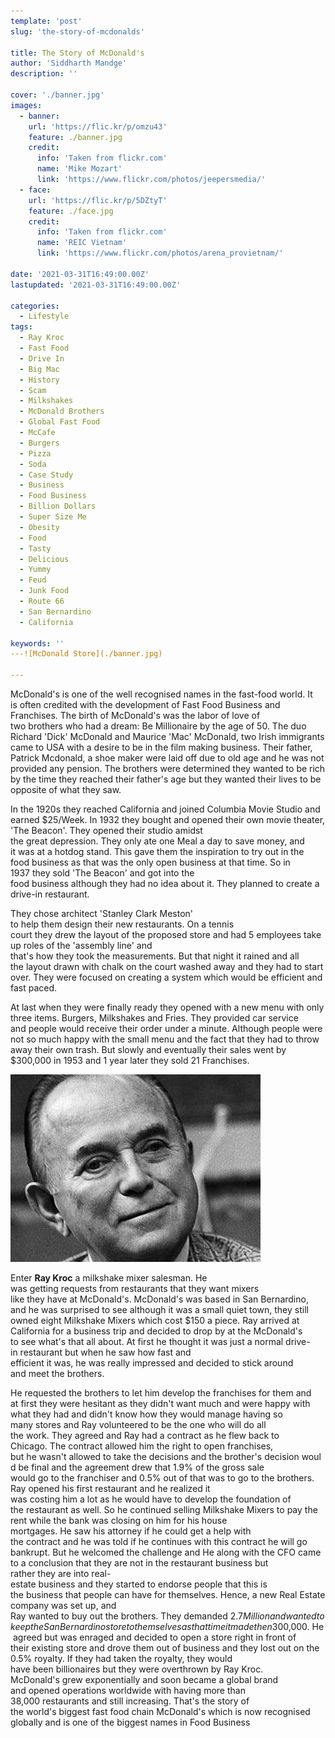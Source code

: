 ```yaml
---
template: 'post'
slug: 'the-story-of-mcdonalds'

title: The Story of McDonald's
author: 'Siddharth Mandge'
description: ''

cover: './banner.jpg'
images:
  - banner:
    url: 'https://flic.kr/p/omzu43'
    feature: ./banner.jpg
    credit:
      info: 'Taken from flickr.com'
      name: 'Mike Mozart'
      link: 'https://www.flickr.com/photos/jeepersmedia/'
  - face:
    url: 'https://flic.kr/p/5DZtyT'
    feature: ./face.jpg
    credit:
      info: 'Taken from flickr.com'
      name: 'REIC Vietnam'
      link: 'https://www.flickr.com/photos/arena_provietnam/'

date: '2021-03-31T16:49:00.00Z'
lastupdated: '2021-03-31T16:49:00.00Z'

categories:
  - Lifestyle
tags:
  - Ray Kroc
  - Fast Food
  - Drive In
  - Big Mac
  - History
  - Scam
  - Milkshakes
  - McDonald Brothers
  - Global Fast Food
  - McCafe
  - Burgers
  - Pizza
  - Soda
  - Case Study
  - Business
  - Food Business
  - Billion Dollars
  - Super Size Me
  - Obesity
  - Food
  - Tasty
  - Delicious
  - Yummy
  - Feud
  - Junk Food
  - Route 66
  - San Bernardino
  - California

keywords: ''
---![McDonald Store](./banner.jpg)

---
```


McDonald's is one of the well recognised names in the fast-food world. It is often credited with the development of Fast Food Business and Franchises. The birth of McDonald's was the labor of love of two brothers who had a dream: Be Millionaire by the age of 50. The duo Richard 'Dick' McDonald and Maurice 'Mac' McDonald, two Irish immigrants came to USA with a desire to be in the film making business. Their father, Patrick Mcdonald, a shoe maker were laid off due to old age and he was not provided any pension. The brothers were determined they wanted to be rich by the time they reached their father's age but they wanted their lives to be opposite of what they saw.

In the 1920s they reached California and joined Columbia Movie Studio and earned \$25/Week. In 1932 they bought and opened their own movie theater, 'The Beacon'. They opened their studio amidst the great depression. They only ate one Meal a day to save money, and it was at a hotdog stand. This gave them the inspiration to try out in the food business as that was the only open business at that time. So in 1937 they sold 'The Beacon' and got into the food business although they had no idea about it. They planned to create a drive-in restaurant.

They chose architect 'Stanley Clark Meston' to help them design their new restaurants. On a tennis court they drew the layout of the proposed store and had 5 employees take up roles of the 'assembly line' and that's how they took the measurements. But that night it rained and all the layout drawn with chalk on the court washed away and they had to start over. They were focused on creating a system which would be efficient and fast paced.

At last when they were finally ready they opened with a new menu with only three items. Burgers, Milkshakes and Fries. They provided car service and people would receive their order under a minute. Although people were not so much happy with the small menu and the fact that they had to throw away their own trash. But slowly and eventually their sales went by \$300,000 in 1953 and 1 year later they sold 21 Franchises.

![Ray Kroc Mug Shot Photo](./face.jpg)

Enter **Ray Kroc** a milkshake mixer salesman. He was getting requests from restaurants that they want mixers like they have at McDonald's. McDonald's was based in San Bernardino, and he was surprised to see although it was a small quiet town, they still owned eight Milkshake Mixers which cost \$150 a piece. Ray arrived at California for a business trip and decided to drop by at the McDonald's to see what's that all about. At first he thought it was just a normal drive-in restaurant but when he saw how fast and efficient it was, he was really impressed and decided to stick around and meet the brothers.

He requested the brothers to let him develop the franchises for them and at first they were hesitant as they didn't want much and were happy with what they had and didn't know how they would manage having so many stores and Ray volunteered to be the one who will do all the work. They agreed and Ray had a contract as he flew back to Chicago. The contract allowed him the right to open franchises, but he wasn't allowed to take the decisions and the brother's decision would be final and the agreement drew that 1.9% of the gross sale would go to the franchiser and 0.5% out of that was to go to the brothers.
Ray opened his first restaurant and he realized it was costing him a lot as he would have to develop the foundation of the restaurant as well. So he continued selling Milkshake Mixers to pay the rent while the bank was closing on him for his house mortgages. He saw his attorney if he could get a help with the contract and he was told if he continues with this contract he will go bankrupt. But he welcomed the challenge and He along with the CFO came to a conclusion that they are not in the restaurant business but rather they are into real-estate business and they started to endorse people that this is the business that people can have for themselves. Hence, a new Real Estate company was set up, and Ray wanted to buy out the brothers. They demanded $2.7 Million and wanted to keep the San Bernardino store to themselves as that time it made then $300,000. He agreed but was enraged and decided to open a store right in front of their existing store and drove them out of business and they lost out on the 0.5% royalty. If they had taken the royalty, they would have been billionaires but they were overthrown by Ray Kroc.
McDonald's grew exponentially and soon became a global brand and opened operations worldwide with having more than 38,000 restaurants and still increasing. That's the story of the world's biggest fast food chain McDonald's which is now recognised globally and is one of the biggest names in Food Business
